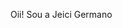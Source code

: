 Oii! Sou a Jeici Germano



<!---
jegermano/jegermano is a ✨ special ✨ repository because its `README.md` (this file) appears on your GitHub profile.
You can click the Preview link to take a look at your changes.
--->
